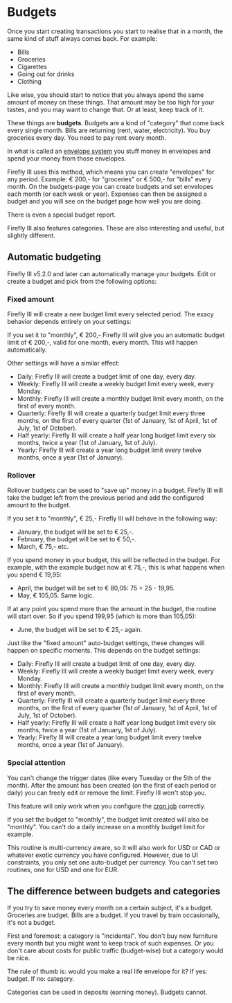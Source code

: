 # Budgets

Once you start creating transactions you start to realise that in a month, the same kind of stuff always comes back. For example:

* Bills
* Groceries
* Cigarettes
* Going out for drinks
* Clothing

Like wise, you should start to notice that you always spend the same amount of money on these things. That amount may be too high for your tastes, and you may want to change that. Or at least, keep track of it.

These things are **budgets**. Budgets are a kind of "category" that come back every single month. Bills are returning (rent, water, electricity). You buy groceries every day. You need to pay rent every month. 

In what is called an [envelope system](http://en.wikipedia.org/wiki/Envelope_system) you stuff money in envelopes and spend your money from those envelopes.

Firefly III uses this method, which means you can create "envelopes" for any period. Example: € 200,- for "groceries" or € 500,- for "bills" every month. On the budgets-page you can create budgets and set envelopes each month (or each week or year). Expenses can then be assigned a budget and you will see on the budget page how well you are doing.

There is even a special budget report.

Firefly III also features categories. These are also interesting and useful, but slightly different.

## Automatic budgeting

Firefly III v5.2.0 and later can automatically manage your budgets. Edit or create a budget and pick from the following options:

### Fixed amount

Firefly III will create a new budget limit every selected period. The exacy behavior depends entirely on your settings:

If you set it to "monthly", € 200,- Firefly III will give you an automatic budget limit of € 200,-, valid for one month, every month. This will happen automatically.

Other settings will have a similar effect:

- Daily: Firefly III will create a budget limit of one day, every day.
- Weekly: Firefly III will create a weekly budget limit every week, every Monday.
- Monthly: Firefly III will create a monthly budget limit every month, on the first of every month. 
- Quarterly: Firefly III will create a quarterly budget limit every three months, on the first of every quarter (1st of January, 1st of April, 1st of July, 1st of October). 
- Half yearly: Firefly III will create a half year long budget limit every six months, twice a year (1st of January, 1st of July). 
- Yearly: Firefly III will create a year long budget limit every twelve months, once a year (1st of January). 



### Rollover

Rollover budgets can be used to "save up" money in a budget. Firefly III will take the budget left from the previous period and add the configured amount to the budget. 

If you set it to "monthly", € 25,- Firefly III will behave in the following way:

- January, the budget will be set to € 25,-.
- February, the budget will be set to € 50,-.
- March, € 75,- etc.
    
If you spend money in your budget, this will be reflected in the budget. For example, with the example budget now at € 75,-, this is what happens when you spend € 19,95:
    
- April, the budget will be set to € 80,05: 75 + 25 - 19,95.
- May, € 105,05. Same logic.
    
If at any point you spend more than the amount in the budget, the routine will start over. So if you spend 199,95 (which is more than 105,05):
    
- June, the budget will be set to € 25,- again.

Just like the "fixed amount" auto-budget settings, these changes will happen on specific moments. This depends on the budget settings:

- Daily: Firefly III will create a budget limit of one day, every day.
- Weekly: Firefly III will create a weekly budget limit every week, every Monday.
- Monthly: Firefly III will create a monthly budget limit every month, on the first of every month. 
- Quarterly: Firefly III will create a quarterly budget limit every three months, on the first of every quarter (1st of January, 1st of April, 1st of July, 1st of October). 
- Half yearly: Firefly III will create a half year long budget limit every six months, twice a year (1st of January, 1st of July). 
- Yearly: Firefly III will create a year long budget limit every twelve months, once a year (1st of January). 

### Special attention

You can't change the trigger dates (like every Tuesday or the 5th of the month). After the amount has been created (on the first of each period or daily) you can freely edit or remove the limit. Firefly III won't stop you.

This feature will only work when you configure the [cron job](https://docs.firefly-iii.org/advanced-installation/cron) correctly.

If you set the budget to "monthly", the budget limit created will also be "monthly". You can't do a daily increase on a monthly budget limit for example.

This routine is multi-currency aware, so it will also work for USD or CAD or whatever exotic currency you have configured. However, due to UI constraints, you only set one auto-budget per currency. You can't set two routines, one for USD and one for EUR.

## The difference between budgets and categories

If you try to save money every month on a certain subject, it's a budget. Groceries are budget. Bills are a budget. If you travel by train occasionally, it's not a budget.

First and foremost: a category is "incidental". You don't buy new furniture every month but you might want to keep track of such expenses. Or you don't care about costs for public traffic (budget-wise) but a category would be nice.

The rule of thumb is: would you make a real life envelope for it? If yes: budget. If no: category.

Categories can be used in deposits (earning money). Budgets cannot.
